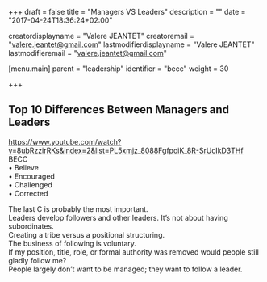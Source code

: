 +++
draft = false
title = "Managers VS Leaders"
description = ""
date = "2017-04-24T18:36:24+02:00"

creatordisplayname = "Valere JEANTET"
creatoremail = "valere.jeantet@gmail.com"
lastmodifierdisplayname = "Valere JEANTET"
lastmodifieremail = "valere.jeantet@gmail.com"

[menu.main]
parent = "leadership"
identifier = "becc"
weight = 30

+++

## Top 10 Differences Between Managers and Leaders   
https://www.youtube.com/watch?v=8ubRzzirRKs&index=2&list=PL5xmjz_8088FgfpoiK_8R-SrUcIkD3THf  
BECC  
•	Believe  
•	Encouraged  
•	Challenged  
•	Corrected  

The last C is probably the most important.  
Leaders develop followers and other leaders.  It’s not about having subordinates.  
Creating a tribe versus a positional structuring.   
The business of following is voluntary.   
If my position, title, role, or formal authority was removed would people still gladly follow me?  
People largely don’t want to be managed; they want to follow a leader.  
